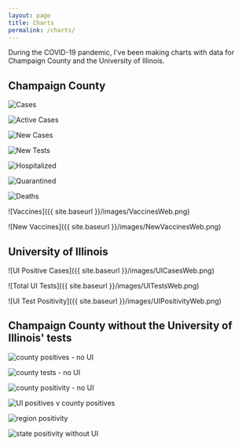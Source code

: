 ```yaml
---
layout: page
title: Charts
permalink: /charts/
---
```


During the COVID-19 pandemic, I've been making charts with data for Champaign County and the University of Illinois.

## Champaign County

![Cases](https://docs.google.com/spreadsheets/d/e/2PACX-1vTxuiLbahlulSIe_JOAof_BlK8SV5x92XJo03iUageUaQOTWrbmkZQ4rO1pBy_h0XneyMclAjO-sJq3/pubchart?oid=753736351&format=image)

![Active Cases](https://docs.google.com/spreadsheets/d/e/2PACX-1vTxuiLbahlulSIe_JOAof_BlK8SV5x92XJo03iUageUaQOTWrbmkZQ4rO1pBy_h0XneyMclAjO-sJq3/pubchart?oid=933140228&format=image)

<!--
![Change in Cases](https://docs.google.com/spreadsheets/d/e/2PACX-1vTxuiLbahlulSIe_JOAof_BlK8SV5x92XJo03iUageUaQOTWrbmkZQ4rO1pBy_h0XneyMclAjO-sJq3/pubchart?oid=691262385&format=image)
-->

![New Cases](https://docs.google.com/spreadsheets/d/e/2PACX-1vTxuiLbahlulSIe_JOAof_BlK8SV5x92XJo03iUageUaQOTWrbmkZQ4rO1pBy_h0XneyMclAjO-sJq3/pubchart?oid=369984201&format=image)

![New Tests](https://docs.google.com/spreadsheets/d/e/2PACX-1vTxuiLbahlulSIe_JOAof_BlK8SV5x92XJo03iUageUaQOTWrbmkZQ4rO1pBy_h0XneyMclAjO-sJq3/pubchart?oid=2130801865&format=image)

<!--
![Positivity](https://docs.google.com/spreadsheets/d/e/2PACX-1vTxuiLbahlulSIe_JOAof_BlK8SV5x92XJo03iUageUaQOTWrbmkZQ4rO1pBy_h0XneyMclAjO-sJq3/pubchart?oid=1051163802&format=image)
-->

![Hospitalized](https://docs.google.com/spreadsheets/d/e/2PACX-1vTxuiLbahlulSIe_JOAof_BlK8SV5x92XJo03iUageUaQOTWrbmkZQ4rO1pBy_h0XneyMclAjO-sJq3/pubchart?oid=1661560143&format=image)

![Quarantined](https://docs.google.com/spreadsheets/d/e/2PACX-1vTxuiLbahlulSIe_JOAof_BlK8SV5x92XJo03iUageUaQOTWrbmkZQ4rO1pBy_h0XneyMclAjO-sJq3/pubchart?oid=1245833059&format=image)

![Deaths](https://docs.google.com/spreadsheets/d/e/2PACX-1vTxuiLbahlulSIe_JOAof_BlK8SV5x92XJo03iUageUaQOTWrbmkZQ4rO1pBy_h0XneyMclAjO-sJq3/pubchart?oid=497400076&format=image)

![Vaccines]({{ site.baseurl }}/images/VaccinesWeb.png)

![New Vaccines]({{ site.baseurl }}/images/NewVaccinesWeb.png)

## University of Illinois

![UI Positive Cases]({{ site.baseurl }}/images/UICasesWeb.png)

![Total UI Tests]({{ site.baseurl }}/images/UITestsWeb.png)

![UI Test Positivity]({{ site.baseurl }}/images/UIPositivityWeb.png)

<!--

![UI Positive Cases](https://docs.google.com/spreadsheets/d/e/2PACX-1vTxuiLbahlulSIe_JOAof_BlK8SV5x92XJo03iUageUaQOTWrbmkZQ4rO1pBy_h0XneyMclAjO-sJq3/pubchart?oid=2041206099&format=image)

![Total UI Tests](https://docs.google.com/spreadsheets/d/e/2PACX-1vTxuiLbahlulSIe_JOAof_BlK8SV5x92XJo03iUageUaQOTWrbmkZQ4rO1pBy_h0XneyMclAjO-sJq3/pubchart?oid=1591006098&format=image)

![UI Test Positivity](https://docs.google.com/spreadsheets/d/e/2PACX-1vTxuiLbahlulSIe_JOAof_BlK8SV5x92XJo03iUageUaQOTWrbmkZQ4rO1pBy_h0XneyMclAjO-sJq3/pubchart?oid=653010943&format=image)
-->

## Champaign County without the University of Illinois' tests

![county positives - no UI](https://docs.google.com/spreadsheets/d/e/2PACX-1vTxuiLbahlulSIe_JOAof_BlK8SV5x92XJo03iUageUaQOTWrbmkZQ4rO1pBy_h0XneyMclAjO-sJq3/pubchart?oid=1913158665&format=image)

![county tests - no UI](https://docs.google.com/spreadsheets/d/e/2PACX-1vTxuiLbahlulSIe_JOAof_BlK8SV5x92XJo03iUageUaQOTWrbmkZQ4rO1pBy_h0XneyMclAjO-sJq3/pubchart?oid=2060663926&format=image)

![county positivity - no UI](https://docs.google.com/spreadsheets/d/e/2PACX-1vTxuiLbahlulSIe_JOAof_BlK8SV5x92XJo03iUageUaQOTWrbmkZQ4rO1pBy_h0XneyMclAjO-sJq3/pubchart?oid=1413353239&format=image)

![UI positives v county positives](https://docs.google.com/spreadsheets/d/e/2PACX-1vTxuiLbahlulSIe_JOAof_BlK8SV5x92XJo03iUageUaQOTWrbmkZQ4rO1pBy_h0XneyMclAjO-sJq3/pubchart?oid=319686821&format=image)

![region positivity](https://docs.google.com/spreadsheets/d/e/2PACX-1vTxuiLbahlulSIe_JOAof_BlK8SV5x92XJo03iUageUaQOTWrbmkZQ4rO1pBy_h0XneyMclAjO-sJq3/pubchart?oid=1943538609&format=image)

![state positivity without UI](https://docs.google.com/spreadsheets/d/e/2PACX-1vTxuiLbahlulSIe_JOAof_BlK8SV5x92XJo03iUageUaQOTWrbmkZQ4rO1pBy_h0XneyMclAjO-sJq3/pubchart?oid=31769394&format=image)

<!--

## Illinois

![New Deaths](https://docs.google.com/spreadsheets/d/e/2PACX-1vTxuiLbahlulSIe_JOAof_BlK8SV5x92XJo03iUageUaQOTWrbmkZQ4rO1pBy_h0XneyMclAjO-sJq3/pubchart?oid=805067583&format=image)

![New Tests](https://docs.google.com/spreadsheets/d/e/2PACX-1vTxuiLbahlulSIe_JOAof_BlK8SV5x92XJo03iUageUaQOTWrbmkZQ4rO1pBy_h0XneyMclAjO-sJq3/pubchart?oid=1127263786&format=image)

![New Cases](https://docs.google.com/spreadsheets/d/e/2PACX-1vTxuiLbahlulSIe_JOAof_BlK8SV5x92XJo03iUageUaQOTWrbmkZQ4rO1pBy_h0XneyMclAjO-sJq3/pubchart?oid=225685036&format=image)

![Positivity](https://docs.google.com/spreadsheets/d/e/2PACX-1vTxuiLbahlulSIe_JOAof_BlK8SV5x92XJo03iUageUaQOTWrbmkZQ4rO1pBy_h0XneyMclAjO-sJq3/pubchart?oid=221545500&format=image)

-->